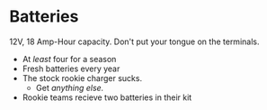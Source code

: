 # Batteries

12V, 18 Amp-Hour capacity. Don't put your tongue on the terminals.

* At *least* four for a season
* Fresh batteries every year
* The stock rookie charger sucks.
  * Get *anything else.*
* Rookie teams recieve two batteries in their kit
